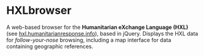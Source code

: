# HXLbrowser 

A web-based browser for the **Humanitarian eXchange Language (HXL)** (see [hxl.humanitarianresponse.info](http://hxl.humanitarianresponse.info)), based in jQuery. Displays the HXL data for *follow-your-nose* browsing, including a map interface for data containing geographic references.